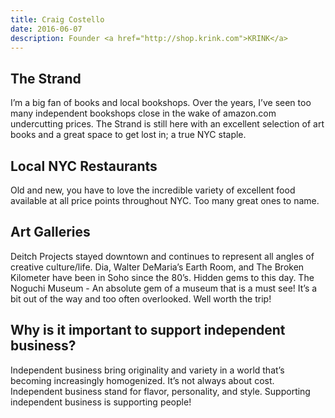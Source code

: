 ```yaml
---
title: Craig Costello
date: 2016-06-07
description: Founder <a href="http://shop.krink.com">KRINK</a>
---
```


## The Strand

I’m a big fan of books and local bookshops. Over the years, I’ve seen too many independent bookshops close in the wake of amazon.com undercutting prices. The Strand is still here with an excellent selection of art books and a great space to get lost in; a true NYC staple.

## Local NYC Restaurants

Old and new, you have to love the incredible variety of excellent food available at all price points throughout NYC. Too many great ones to name.

## Art Galleries

Deitch Projects stayed downtown and continues to represent all angles of creative culture/life.
Dia, Walter DeMaria’s Earth Room, and The Broken Kilometer have been in Soho since the 80’s. Hidden gems to this day.
The Noguchi Museum - An absolute gem of a museum that is a must see! It’s a bit out of the way and too often overlooked. Well worth the trip!

## Why is it important to support independent business?

Independent business bring originality and variety in a world that’s becoming increasingly homogenized. It’s not always about cost. Independent business stand for flavor, personality, and style. Supporting independent business is supporting people!
